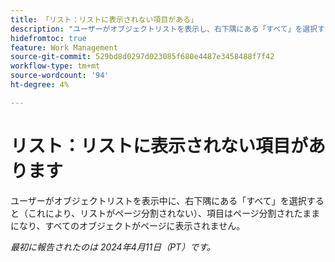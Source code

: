 ```yaml
---
title: 「リスト：リストに表示されない項目がある」
description: "ユーザーがオブジェクトリストを表示し、右下隅にある「すべて」を選択すると（リストがページ分割されない場合）、項目はページ分割されたままになり、すべてのオブジェクトがページに表示されません。"
hidefromtoc: true
feature: Work Management
source-git-commit: 529bd8d0297d023085f680e4487e3458488f7f42
workflow-type: tm+mt
source-wordcount: '94'
ht-degree: 4%

---
```



# リスト：リストに表示されない項目があります

ユーザーがオブジェクトリストを表示中に、右下隅にある「すべて」を選択すると（これにより、リストがページ分割されない）、項目はページ分割されたままになり、すべてのオブジェクトがページに表示されません。

_最初に報告されたのは 2024年4月11日（PT）です。_

